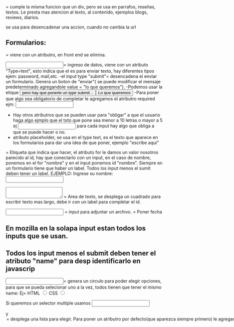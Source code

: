 <article> = cumple la misma funcion que un div, pero se usa en parrafos, reseñas, textos. Le presta mas atencion al texto, al contenido, ejemplos blogs, reviews, diarios.

<boton> se usa para desencadenar una accion, cuando no cambia la url

# Formularios:

<form>= viene con un atributro, en front end se elimina.

<input>= ingreso de datos, viene con un atributo "Type=text", esto indica que el es para enviar texto, hay diferentes tipos ejem: password, mail,etc.
<submit> -el input type "submit"= desencadena el enviar un formulario. Genera un boton de "enviar"( se puede modificar el mensaje predeterminado agregandole value = "lo que queremos").
-Podemos usar la etique <button> pero hay que ponerle un type submit .. <button type="submit">Lo que queremos</button>
-<required>Para poner que algo sea obligatorio de completar le agregamos el atributro required  ejm: <input type="email" required>
- Hay otros atributros que se pueden usar para "obligar" a que el usuario haga algo ejmplo que el txto que pone sea menor a 10 letras o mayor a 5 ej <input type= "text" minlenghet="5"> para cada input hay algo que obliga a que se puede hacer o no.
- <placheholder>atributo placeholder, se usa en el type text, es el texto que aparece en los formularios para dar una idea de que poner, ejemplo "escribe aqui"

<label for=""> = Etiqueta que indica que hacer, el atributo for le damos un valor nosotros parecido al id, hay que conectarlo con un input, en el caso de nombre, ponemos en el for "nombre" y en el input ponemos id "nombre". Siempre en un formulario tiene que haber un label. Todos los input menos el sumit deben tener un label.
EJEMPLO: <label for="Nombre">Ingrese su nombre:</label>
        <input type="text" id="Nombre">

<textarea name="" id=""></textarea> = Area de texto, se desplega un cuadrado para escribir texto mas largo, debe ir con un label para completar el id.

<input file> = input para adjuntar un archivo.
<inpurt date> = Poner fecha

# En mozilla en la solapa input estan todos los inputs que se usan.
# Todos los input menos el submit deben tener el atributo "name" para desp identificarlo en javascrip

<input Radio>= genera un circulo para poder elegir opciones, para que se pueda selecionar uno a la vez, todos tienen que tener el mismo name:
Ej= <label for="html">HTML</label>
        <input type="radio" id="html" name="Elegi1">
        <label for="css">CSS</label>
        <input type="radio" id="css" name="Elegi1">

<chekbox> Si queremos un selector multiple usamos <input checkbox>

<selec> y <option> = desplega una lista para elegir. Para poner un atributro por defecto(que aparezca siempre primero) le agregamos "selected", y una vez que elijan una opcion y salga la opcion por defecto, la tenemos que desabilitar con la opcion disabled.
EJ: 
        <label for="pais">Seleccionar un pais</label>
        <select name="pais" id="pais">
            <option value="AR">Argentina</option>
            <option value="BR">Brasil</option>
            <option value="FR">Francia</option>
            <option value="NULL" selected disabled>No seleccionado</option>
        </select>
En name y id ponemos lo mismo. El value es lo que llega al servidor, no afecta al usuario.




